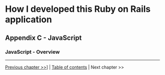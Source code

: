 # How I developed this Ruby on Rails application #


## Appendix C - JavaScript ##


### JavaScript - Overview ###


----------
[Previous chapter >>](../appendix_a_javascript/a_0_javascript_tot.md)] | [Table of contents](../how_i_developed_this_rails_application.md) | Next chapter >>